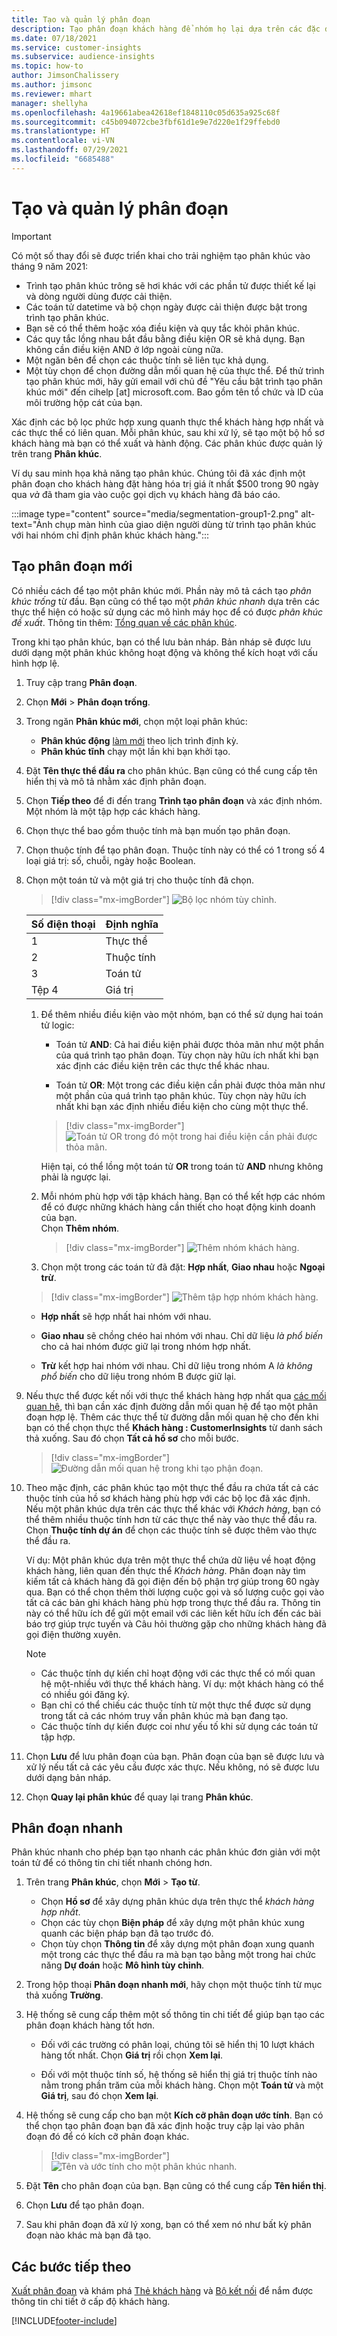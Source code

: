 ```yaml
---
title: Tạo và quản lý phân đoạn
description: Tạo phân đoạn khách hàng để nhóm họ lại dựa trên các đặc điểm khác nhau.
ms.date: 07/18/2021
ms.service: customer-insights
ms.subservice: audience-insights
ms.topic: how-to
author: JimsonChalissery
ms.author: jimsonc
ms.reviewer: mhart
manager: shellyha
ms.openlocfilehash: 4a19661abea42618ef1848110c05d635a925c68f
ms.sourcegitcommit: c45b094072cbe3fbf61d1e9e7d220e1f29ffebd0
ms.translationtype: HT
ms.contentlocale: vi-VN
ms.lasthandoff: 07/29/2021
ms.locfileid: "6685488"
---
```

# <a name="create-and-manage-segments"></a>Tạo và quản lý phân đoạn

> [!IMPORTANT]
> Có một số thay đổi sẽ được triển khai cho trải nghiệm tạo phân khúc vào tháng 9 năm 2021: 
> - Trình tạo phân khúc trông sẽ hơi khác với các phần tử được thiết kế lại và dòng người dùng được cải thiện.
> - Các toán tử datetime và bộ chọn ngày được cải thiện được bật trong trình tạo phân khúc.
> - Bạn sẽ có thể thêm hoặc xóa điều kiện và quy tắc khỏi phân khúc. 
> - Các quy tắc lồng nhau bắt đầu bằng điều kiện OR sẽ khả dụng. Bạn không cần điều kiện AND ở lớp ngoài cùng nữa.
> - Một ngăn bên để chọn các thuộc tính sẽ liên tục khả dụng.
> - Một tùy chọn để chọn đường dẫn mối quan hệ của thực thể.
> Để thử trình tạo phân khúc mới, hãy gửi email với chủ đề "Yêu cầu bật trình tạo phân khúc mới" đến cihelp [at] microsoft.com. Bao gồm tên tổ chức và ID của môi trường hộp cát của bạn.

Xác định các bộ lọc phức hợp xung quanh thực thể khách hàng hợp nhất và các thực thể có liên quan. Mỗi phân khúc, sau khi xử lý, sẽ tạo một bộ hồ sơ khách hàng mà bạn có thể xuất và hành động. Các phân khúc được quản lý trên trang **Phân khúc**. 

Ví dụ sau minh họa khả năng tạo phân khúc. Chúng tôi đã xác định một phân đoạn cho khách hàng đặt hàng hóa trị giá ít nhất $500 trong 90 ngày qua *và* đã tham gia vào cuộc gọi dịch vụ khách hàng đã báo cáo.

:::image type="content" source="media/segmentation-group1-2.png" alt-text="Ảnh chụp màn hình của giao diện người dùng từ trình tạo phân khúc với hai nhóm chỉ định phân khúc khách hàng.":::

## <a name="create-a-new-segment"></a>Tạo phân đoạn mới

Có nhiều cách để tạo một phân khúc mới. Phần này mô tả cách tạo *phân khúc trống* từ đầu. Bạn cũng có thể tạo một *phân khúc nhanh* dựa trên các thực thể hiện có hoặc sử dụng các mô hình máy học để có được *phân khúc đề xuất*. Thông tin thêm: [Tổng quan về các phân khúc](segments.md).

Trong khi tạo phân khúc, bạn có thể lưu bản nháp. Bản nháp sẽ được lưu dưới dạng một phân khúc không hoạt động và không thể kích hoạt với cấu hình hợp lệ.

1. Truy cập trang **Phân đoạn**.

1. Chọn **Mới** > **Phân đoạn trống**.

1. Trong ngăn **Phân khúc mới**, chọn một loại phân khúc:

   - **Phân khúc động** [làm mới](segments.md#refresh-segments) theo lịch trình định kỳ.
   - **Phân khúc tĩnh** chạy một lần khi bạn khởi tạo.

1. Đặt **Tên thực thể đầu ra** cho phân khúc. Bạn cũng có thể cung cấp tên hiển thị và mô tả nhằm xác định phân đoạn.

1. Chọn **Tiếp theo** để đi đến trang **Trình tạo phân đoạn** và xác định nhóm. Một nhóm là một tập hợp các khách hàng.

1. Chọn thực thể bao gồm thuộc tính mà bạn muốn tạo phân đoạn.

1. Chọn thuộc tính để tạo phân đoạn. Thuộc tính này có thể có 1 trong số 4 loại giá trị: số, chuỗi, ngày hoặc Boolean.

1. Chọn một toán tử và một giá trị cho thuộc tính đã chọn.

   > [!div class="mx-imgBorder"]
   > ![Bộ lọc nhóm tùy chỉnh.](media/customer-group-numbers.png "Bộ lọc nhóm khách hàng")

   |Số điện thoại |Định nghĩa  |
   |---------|---------|
   |1     |Thực thể          |
   |2     |Thuộc tính          |
   |3    |Toán tử         |
   |Tệp 4    |Giá trị         |

   1. Để thêm nhiều điều kiện vào một nhóm, bạn có thể sử dụng hai toán tử logic:

      - Toán tử **AND**: Cả hai điều kiện phải được thỏa mãn như một phần của quá trình tạo phân đoạn. Tùy chọn này hữu ích nhất khi bạn xác định các điều kiện trên các thực thể khác nhau.

      - Toán tử **OR**: Một trong các điều kiện cần phải được thỏa mãn như một phần của quá trình tạo phân khúc. Tùy chọn này hữu ích nhất khi bạn xác định nhiều điều kiện cho cùng một thực thể.

      > [!div class="mx-imgBorder"]
      > ![Toán tử OR trong đó một trong hai điều kiện cần phải được thỏa mãn.](media/segmentation-either-condition.png "Toán tử OR trong đó một trong hai điều kiện cần phải được thỏa mãn")

      Hiện tại, có thể lồng một toán tử **OR** trong toán tử **AND** nhưng không phải là ngược lại.

   1. Mỗi nhóm phù hợp với tập khách hàng. Bạn có thể kết hợp các nhóm để có được những khách hàng cần thiết cho hoạt động kinh doanh của bạn.    
   Chọn **Thêm nhóm**.

      > [!div class="mx-imgBorder"]
      > ![Thêm nhóm khách hàng.](media/customer-group-add-group.png "Thêm nhóm khách hàng")

   1. Chọn một trong các toán tử đã đặt: **Hợp nhất**, **Giao nhau** hoặc **Ngoại trừ**.

   > [!div class="mx-imgBorder"]
   > ![Thêm tập hợp nhóm khách hàng.](media/customer-group-union.png "Thêm tập hợp nhóm khách hàng")

   - **Hợp nhất** sẽ hợp nhất hai nhóm với nhau.

   - **Giao nhau** sẽ chồng chéo hai nhóm với nhau. Chỉ dữ liệu *là phổ biến* cho cả hai nhóm được giữ lại trong nhóm hợp nhất.

   - **Trừ** kết hợp hai nhóm với nhau. Chỉ dữ liệu trong nhóm A *là không phổ biến* cho dữ liệu trong nhóm B được giữ lại.

1. Nếu thực thể được kết nối với thực thể khách hàng hợp nhất qua [các mối quan hệ](relationships.md), thì bạn cần xác định đường dẫn mối quan hệ để tạo một phân đoạn hợp lệ. Thêm các thực thể từ đường dẫn mối quan hệ cho đến khi bạn có thể chọn thực thể **Khách hàng : CustomerInsights** từ danh sách thả xuống. Sau đó chọn **Tất cả hồ sơ** cho mỗi bước.

   > [!div class="mx-imgBorder"]
   > ![Đường dẫn mối quan hệ trong khi tạo phận đoạn.](media/segments-multiple-relationships.png "Đường dẫn mối quan hệ trong khi tạo phận đoạn")

1. Theo mặc định, các phân khúc tạo một thực thể đầu ra chứa tất cả các thuộc tính của hồ sơ khách hàng phù hợp với các bộ lọc đã xác định. Nếu một phân khúc dựa trên các thực thể khác với *Khách hàng*, bạn có thể thêm nhiều thuộc tính hơn từ các thực thể này vào thực thể đầu ra. Chọn **Thuộc tính dự án** để chọn các thuộc tính sẽ được thêm vào thực thể đầu ra.  
  
   Ví dụ: Một phân khúc dựa trên một thực thể chứa dữ liệu về hoạt động khách hàng, liên quan đến thực thể *Khách hàng*. Phân đoạn này tìm kiếm tất cả khách hàng đã gọi điện đến bộ phận trợ giúp trong 60 ngày qua. Bạn có thể chọn thêm thời lượng cuộc gọi và số lượng cuộc gọi vào tất cả các bản ghi khách hàng phù hợp trong thực thể đầu ra. Thông tin này có thể hữu ích để gửi một email với các liên kết hữu ích đến các bài báo trợ giúp trực tuyến và Câu hỏi thường gặp cho những khách hàng đã gọi điện thường xuyên.

   > [!NOTE]
   > - Các thuộc tính dự kiến chỉ hoạt động với các thực thể có mối quan hệ một-nhiều với thực thể khách hàng. Ví dụ: một khách hàng có thể có nhiều gói đăng ký.
   > - Bạn chỉ có thể chiếu các thuộc tính từ một thực thể được sử dụng trong tất cả các nhóm truy vấn phân khúc mà bạn đang tạo.
   > - Các thuộc tính dự kiến được coi như yếu tố khi sử dụng các toán tử tập hợp.

1. Chọn **Lưu** để lưu phân đoạn của bạn. Phân đoạn của bạn sẽ được lưu và xử lý nếu tất cả các yêu cầu được xác thực. Nếu không, nó sẽ được lưu dưới dạng bản nháp.

1. Chọn **Quay lại phân khúc** để quay lại trang **Phân khúc**.



## <a name="quick-segments"></a>Phân đoạn nhanh

Phân khúc nhanh cho phép bạn tạo nhanh các phân khúc đơn giản với một toán tử để có thông tin chi tiết nhanh chóng hơn.

1. Trên trang **Phân khúc**, chọn **Mới** > **Tạo từ**.

   - Chọn **Hồ sơ** để xây dựng phân khúc dựa trên thực thể *khách hàng hợp nhất*.
   - Chọn các tùy chọn **Biện pháp** để xây dựng một phân khúc xung quanh các biện pháp bạn đã tạo trước đó.
   - Chọn tùy chọn **Thông tin** để xây dựng một phân đoạn xung quanh một trong các thực thể đầu ra mà bạn tạo bằng một trong hai chức năng **Dự đoán** hoặc **Mô hình tùy chỉnh**.

2. Trong hộp thoại **Phân đoạn nhanh mới**, hãy chọn một thuộc tính từ mục thả xuống **Trường**.

3. Hệ thống sẽ cung cấp thêm một số thông tin chi tiết để giúp bạn tạo các phân đoạn khách hàng tốt hơn.
   - Đối với các trường có phân loại, chúng tôi sẽ hiển thị 10 lượt khách hàng tốt nhất. Chọn **Giá trị** rồi chọn **Xem lại**.

   - Đối với một thuộc tính số, hệ thống sẽ hiển thị giá trị thuộc tính nào nằm trong phần trăm của mỗi khách hàng. Chọn một **Toán tử** và một **Giá trị**, sau đó chọn **Xem lại**.

4. Hệ thống sẽ cung cấp cho bạn một **Kích cỡ phân đoạn ước tính**. Bạn có thể chọn tạo phân đoạn bạn đã xác định hoặc truy cập lại vào phân đoạn đó để có kích cỡ phân đoạn khác.

    > [!div class="mx-imgBorder"]
    > ![Tên và ước tính cho một phân khúc nhanh.](media/quick-segment-name.png "Tên và ước tính cho một phân đoạn nhanh")

5. Đặt **Tên** cho phân đoạn của bạn. Bạn cũng có thể cung cấp **Tên hiển thị**.

6. Chọn **Lưu** để tạo phân đoạn.

7. Sau khi phân đoạn đã xử lý xong, bạn có thể xem nó như bất kỳ phân đoạn nào khác mà bạn đã tạo.

## <a name="next-steps"></a>Các bước tiếp theo

[Xuất phân đoạn](export-destinations.md) và khám phá [Thẻ khách hàng](customer-card-add-in.md) và [Bộ kết nối](export-power-bi.md) để nắm được thông tin chi tiết ở cấp độ khách hàng.

[!INCLUDE[footer-include](../includes/footer-banner.md)]
